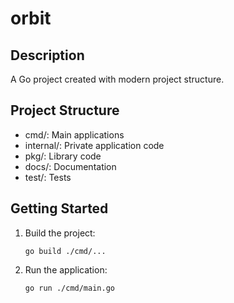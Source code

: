 # orbit

## Description
A Go project created with modern project structure.

## Project Structure
- cmd/: Main applications
- internal/: Private application code
- pkg/: Library code
- docs/: Documentation
- test/: Tests

## Getting Started
1. Build the project:
   ~~~
   go build ./cmd/...
   ~~~

2. Run the application:
   ~~~
   go run ./cmd/main.go
   ~~~
